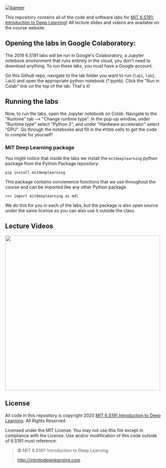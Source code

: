 [![banner](https://github.com/aamini/introtodeeplearning/blob/master/banner.png)](http://introtodeeplearning.com)

This repository contains all of the code and software labs for [MIT 6.S191: Introduction to Deep Learning](http://introtodeeplearning.com)! All lecture slides and videos are available on the course website. 


## Opening the labs in Google Colaboratory:
The 2019 6.S191 labs will be run in Google's Colaboratory, a Jupyter notebook environment that runs entirely in the cloud, you don't need to download anything. To run these labs, you must have a Google account. 

On this Github repo, navigate to the lab folder you want to run (`lab1`, `lab2`, `lab3`) and open the appropriate python notebook (\*.ipynb). Click the "Run in Colab" link on the top of the lab. That's it! 

## Running the labs
Now, to run the labs, open the Jupyter notebook on Colab. Navigate to the "Runtime" tab --> "Change runtime type". In the pop-up window, under "Runtime type" select "Python 2", and under "Hardware accelerator" select "GPU". Go through the notebooks and fill in the `#TODO` cells to get the code to compile for yourself!

### MIT Deep Learning package
You might notice that inside the labs we install the `mitdeeplearning` python package from the Python Package repository: 

`pip install mitdeeplearning`

This package contains convienence functions that we use throughout the course and can be imported like any other Python package.

`>>> import mitdeeplearning as mdl`

We do this for you in each of the labs, but the package is also open source under the same license so you can also use it outside the class. 

## Lecture Videos

[<img src="https://github.com/aamini/introtodeeplearning/blob/master/video-frame.jpg" width="500">](https://www.youtube.com/watch?v=5v1JnYv_yWs&list=PLtBw6njQRU-rwp5__7C0oIVt26ZgjG9NI&index=1)

## License
All code in this repository is copyright 2020 [MIT 6.S191 Introduction to Deep Learning](http://introtodeeplearning.com). All Rights Reserved.
 
Licensed under the MIT License. You may not use this file except in compliance with the License. Use and/or modification of this code outside of 6.S191 must reference:

> © MIT 6.S191: Introduction to Deep Learning
>
> http://introtodeeplearning.com

